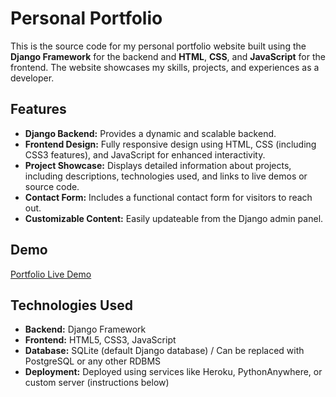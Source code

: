 # Personal Portfolio

This is the source code for my personal portfolio website built using the **Django Framework** for the backend and **HTML**, **CSS**, and **JavaScript** for the frontend. The website showcases my skills, projects, and experiences as a developer.

## Features

- **Django Backend:** Provides a dynamic and scalable backend.
- **Frontend Design:** Fully responsive design using HTML, CSS (including CSS3 features), and JavaScript for enhanced interactivity.
- **Project Showcase:** Displays detailed information about projects, including descriptions, technologies used, and links to live demos or source code.
- **Contact Form:** Includes a functional contact form for visitors to reach out.
- **Customizable Content:** Easily updateable from the Django admin panel.

## Demo

[Portfolio Live Demo](https://itsvineetkr.pythonanywhere.com/)

## Technologies Used

- **Backend:** Django Framework
- **Frontend:** HTML5, CSS3, JavaScript
- **Database:** SQLite (default Django database) / Can be replaced with PostgreSQL or any other RDBMS
- **Deployment:** Deployed using services like Heroku, PythonAnywhere, or custom server (instructions below)
